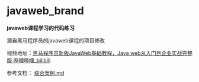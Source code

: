 # javaweb_brand
**javaweb课程学习的代码练习**

源自黑马程序员的javaweb课程的项目修改

视频地址：[黑马程序员新版JavaWeb基础教程，Java web从入门到企业实战完整版 哔哩哔哩_bilibili](https://www.bilibili.com/video/BV1Qf4y1T7Hx/?spm_id_from=333.1007.top_right_bar_window_custom_collection.content.click)

参考文档：  [综合案例.md](readme//综合案例.md) 
